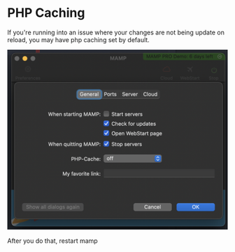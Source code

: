 # PHP Caching

If you're running into an issue where your changes are not being update on reload, you may have php caching set by default.

![inline fill](./../assets/images/mamp_cache.png)

After you do that, restart mamp
